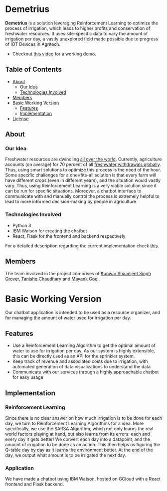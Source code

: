 # Demetrius

**Demetrius** is a solution leveraging Reinforcement Learning to optimize the process of irrigation, which leads to higher profits and conservation of freshwater resources. It uses site-specific data to vary the amount of irrigation per day, a vastly unexplored field made possible due to progress of IOT Devices in Agritech. 

- Checkout [this video](https://todo) for a working demo. 

## Table of Contents

- [About](#About)
    - [Our Idea](#Our-Idea)
    - [Technologies Involved](#Technologies-Involved)
- [Members](#Members)
- [Basic Working Version](#Basic-Working-Version)
    - [Features](#Features)
    - [Implementation](#Implementation)
- [License](LICENSE)

## About

### Our Idea

Freshwater resources are dwindling [all over the world](https://www.bbc.com/future/article/20170412-is-the-world-running-out-of-fresh-water). Currently, agriculture accounts (on average) for 70 percent of all [freshwater withdrawals globally](https://www.worldbank.org/en/topic/water-in-agriculture). Thus, using smart solutions to optimize this process is the need of the hour. Some specific challenges for a one=fits-all solution is that every farm will have different crops (even in different years), and the situation would vastly vary. Thus, using Reinforcement Learning is a very viable solution since it can be run for specific situations. Moreover, a chatbot interface to communicate with and manually control the process is extremely helpful to lead to more informed decision-making by people in agriculture.

### Technologies Involved

- Python 3
- IBM Watson for creating the chatbot
- React, Flask for the frontend and backend respectively

For a detailed description regarding the current implementation check [this](#Implementation).

## Members

The team involved in the project comprises of [Kunwar Shaanjeet Singh Grover](https://github.com/Groverkss), [Tanishq Chaudhary](https://github.com/SmartyPants042) and [Mayank Goel](https://github.com/MayankGoel28).

# Basic Working Version

Our chatbot application is intended to be used as a resource organizer, and for managing the amount of water used for irrigation per day.

## Features

- Use a Reinforcement Learning Algorithm to get the optimal amount of water to use for irrigation per day. As our system is highly extensible, this can be directly used as an API for the sprinkler system.
- Keep track of revenue and associated costs due to irrigation, with automated generation of data visualizations to understand the data
- Communicate with our services through a highly approachable chatbot for easy usage 

## Implementation

### Reinforcement Learning

Since there is no clear answer on how much irrigation is to be done for each day, we turn to Reinforcement Learning Algorithms for a idea. More specifically, we use the SARSA Algorithm, which not only learns the real world factors playing at hand, but also learns from its errors; each and every day
it gets better! We convert each day into a datapoint, and the amount of irrigation to be done as an action. This then helps us figuring the Q-table day by day as it learns the environment better. At the end of the day, we output what amount is to be irrigated the next day.

### Application

We have made a chatbot using IBM Watson, hosted on GCloud with a React frontend and Flask backend.
